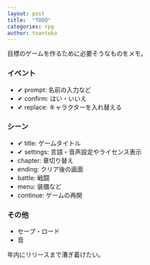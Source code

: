 ```yaml
---
layout: post
title:  "TODO"
categories: rpg
author: tnantoka
---
```


目標のゲームを作るために必要そうなものをメモ。

### イベント

* ✔ prompt: 名前の入力など
* ✔ confirm: はい・いいえ
* ✔ replace: キャラクターを入れ替える

### シーン

* ✔ title: ゲームタイトル
* ✔ settings: 言語・音声設定やライセンス表示
* chapter: 章切り替え
* ending: クリア後の画面 
* battle: 戦闘
* menu: 装備など
* continue: ゲームの再開

### その他

* セーブ・ロード
* 音

年内にリリースまで漕ぎ着けたい。

